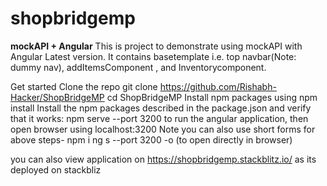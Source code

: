 # shopbridgemp
**mockAPI + Angular**
This is project to demonstrate using mockAPI with Angular Latest version. It contains basetemplate i.e. top navbar(Note: dummy nav), addItemsComponent , and Inventorycomponent. 

Get started
Clone the repo
git clone https://github.com/Rishabh-Hacker/ShopBridgeMP
cd ShopBridgeMP
Install npm packages using npm install
Install the npm packages described in the package.json and verify that it works:
npm serve --port 3200 to run the angular application, then open browser using localhost:3200
Note you can also use short forms for above steps-
npm i
ng s --port 3200 -o (to open directly in browser)

you can also view application on https://shopbridgemp.stackblitz.io/ as its deployed on stackbliz
